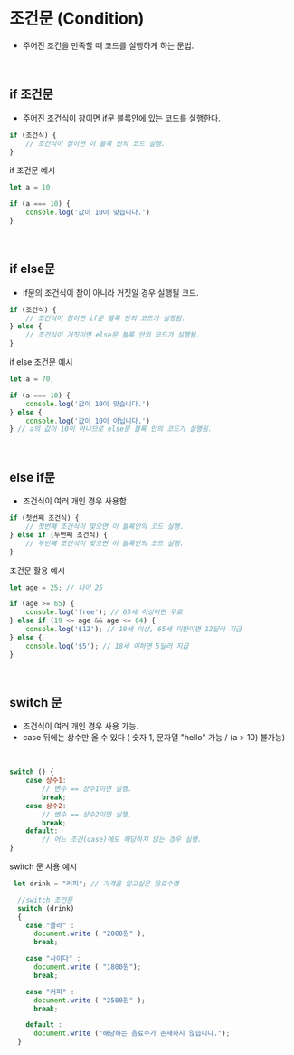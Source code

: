 # 조건문 (Condition)

- 주어진 조건을 만족할 때 코드를 실행하게 하는 문법.

<br>

## if 조건문


- 주어진 조건식이 참이면 if문 블록안에 있는 코드를 실행한다.

``` js
if (조건식) {
    // 조건식이 참이면 이 블록 안의 코드 실행.
}
```
if 조건문 예시

``` js
let a = 10;

if (a === 10) {
    console.log('값이 10이 맞습니다.')
}
```

<br>

## if else문

- if문의 조건식이 참이 아니라 거짓일 경우 실행될 코드.

``` js
if (조건식) {
    // 조건식이 참이면 if문 블록 안의 코드가 실행됨.
} else {
    // 조건식이 거짓이면 else문 블록 안의 코드가 실행됨.
}
```
if else 조건문 예시 

``` js
let a = 70;

if (a === 10) {
    console.log('값이 10이 맞습니다.')
} else {
    console.log('값이 10이 아닙니다.')
} // a의 값이 10이 아니므로 else문 블록 안의 코드가 실행됨.
```

<br>

## else if문

- 조건식이 여러 개인 경우 사용함.

``` js
if (첫번째 조건식) {
    // 첫번째 조건식이 맞으면 이 블록안의 코드 실행.
} else if (두번째 조건식) {
    // 두번째 조건식이 맞으면 이 블록안의 코드 실행.
}
```

조건문 활용 예시

``` js
let age = 25; // 나이 25

if (age >= 65) {
    console.log('free'); // 65세 이상이면 무료
} else if (19 <= age && age <= 64) {
    console.log('$12'); // 19세 이상, 65세 미만이면 12달러 지급
} else {
    console.log('$5'); // 18세 이하면 5달러 지급
}
```

<br>

## switch 문


- 조건식이 여러 개인 경우 사용 가능.
- case 뒤에는 상수만 올 수 있다 ( 숫자 1, 문자열 "hello" 가능 / (a > 10) 불가능)

<br>

``` js
switch () {
    case 상수1:
        // 변수 == 상수1이면 실행.
        break;
    case 상수2:
        // 변수 == 상수2이면 실행.
        break;
    default:
        // 어느 조건(case)에도 해당하지 않는 경우 실행.
}
```
switch 문 사용 예시

``` js
 let drink = "커피"; // 가격을 알고싶은 음료수명

  //switch 조건문
  switch (drink)
  {
    case "콜라" :
      document.write ( "2000원" );
      break;

    case "사이다" :
      document.write ( "1800원");
      break;

    case "커피" :
      document.write ( "2500원" );
      break;

    default :
      document.write ("해당하는 음료수가 존재하지 않습니다.");
  }